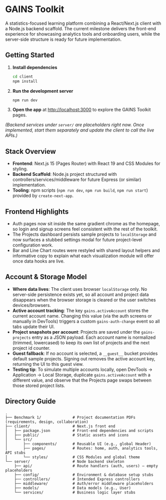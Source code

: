 # GAINS Toolkit

A statistics-focused learning platform combining a React/Next.js client with a Node.js backend scaffold. The current milestone delivers the front-end experience for showcasing analytics tools and onboarding users, while the server-side structure is ready for future implementation.

## Getting Started

1. **Install dependencies**
   ```bash
   cd client
   npm install
   ```
2. **Run the development server**
   ```bash
   npm run dev
   ```
3. **Open the app** at [http://localhost:3000](http://localhost:3000) to explore the GAINS Toolkit pages.

_(Backend services under `server/` are placeholders right now. Once implemented, start them separately and update the client to call the live APIs.)_

## Stack Overview

- **Frontend**: Next.js 15 (Pages Router) with React 19 and CSS Modules for styling.
- **Backend Scaffold**: Node.js project structured with controllers/services/middleware for future Express (or similar) implementation.
- **Tooling**: npm scripts (`npm run dev`, `npm run build`, `npm run start`) provided by `create-next-app`.

## Frontend Highlights

- Auth pages now sit inside the same gradient chrome as the homepage, so login and signup screens feel consistent with the rest of the toolkit.
- The Projects dashboard persists sample projects to `localStorage` and now surfaces a stubbed settings modal for future project-level configuration work.
- Bar and Line Chart routes were restyled with shared layout helpers and informative copy to explain what each visualization module will offer once data hooks are live.

## Account & Storage Model

- **Where data lives**: The client uses browser `localStorage` only. No server-side persistence exists yet, so all account and project data disappears when the browser storage is cleared or the user switches devices/browsers.
- **Active account tracking**: The key `gains.activeAccount` stores the current account name. Changing this value (via the auth screens or manually in DevTools) triggers a custom `gains-auth-change` event so all tabs update their UI.
- **Project snapshots per account**: Projects are saved under the `gains-projects` entry as a JSON payload. Each account name is normalized (trimmed, lowercased) to keep its own list of projects and the next project id counter.
- **Guest fallback**: If no account is selected, a `__guest__` bucket provides default sample projects. Signing out removes the active account key, returning the UI to this guest view.
- **Testing tip**: To simulate multiple accounts locally, open DevTools → Application → Local Storage, duplicate `gains.activeAccount` with a different value, and observe that the Projects page swaps between those stored project lists.

## Directory Guide

```
.
├── Benchmark 1/              # Project documentation PDFs (requirements, design, collaboration)
├── client/                   # Next.js front end
│   ├── package.json          # Front-end dependencies and scripts
│   ├── public/               # Static assets and icons
│   └── src/
│       ├── components/       # Reusable UI (e.g., global Header)
│       ├── pages/            # Routes: home, auth, analytics tools, API stubs
│       └── styles/           # CSS Modules and global theme
└── server/                   # Node backend skeleton
    ├── api/                  # Route handlers (auth, users) – empty placeholders
    ├── config/               # Environment & database setup stubs
    ├── controllers/          # Intended Express controllers
    ├── middleware/           # Auth/error middleware placeholders
    ├── models/               # Data models (e.g., User)
    └── services/             # Business logic layer stubs
```
